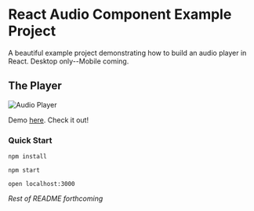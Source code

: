 # React Audio Component Example Project

A beautiful example project demonstrating how to build an audio player in React. Desktop only--Mobile coming.

## The Player

![Audio Player](http://leonardsouza.com/public/images/portfolio/audio_player.jpg)

Demo [here](http://leonardsouza.com/react-audio-example.html). Check it out!

### Quick Start

`npm install`

`npm start`

`open localhost:3000`


_Rest of README forthcoming_
